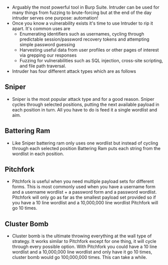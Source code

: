 - Arguably the most powerful tool in Burp Suite. Intruder can be used for many things from fuzzing to brute-forcing but at the end of the day intruder serves one purpose: automation!
- Once you know a vulnerability exists it's time to use Intruder to rip it apart. It's common uses are
	- Enumerating identifiers such as usernames, cycling through predictable session/password recovery tokens and attempting simple password guessing
	- Harvesting useful data from user profiles or other pages of interest via grepping our responses
	- Fuzzing for vulnerabilities such as SQL injection, cross-site scripting, and file path traversal.
- Intruder has four different attack types which are as follows
## Sniper
- Sniper is the most popular attack type and for a good reason. Sniper cycles through selected positions, putting the next available payload in each position in turn. All you have to do is feed it a single wordlist and aim.
## Battering Ram
- Like Sniper battering ram only uses one wordlist but instead of cycling through each selected position Battering Ram puts each string from the wordlist in each position. 
## Pitchfork
- Pitchfork is useful when you need multiple payload sets for different forms. This is most commonly used when you have a username form and a username wordlist + a password form and a password wordlist. Pitchfork will only go as far as the smallest payload set provided so if you have a 10 line wordlist and a 10,000,000 line wordlist Pitchfork will go 10 times.
## Cluster Bomb
- Cluster bomb is the ultimate throwing everything at the wall type of strategy. It works similar to Pitchfork except for one thing, it will cycle through every possible option. With Pitchfork you could have a 10 line wordlist and a 10,000,000 line wordlist and only have it go 10 times, cluster bomb would go 100,000,000 times. This can take a while.
